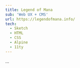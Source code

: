 ```yaml
---
title: Legend of Mana
sub: 'Web UX + CMS'
url: https://legendofmana.info/
tech:
  - Sketch
  - HTML
  - CSS
  - Alpine
  - 11ty
---
```


...